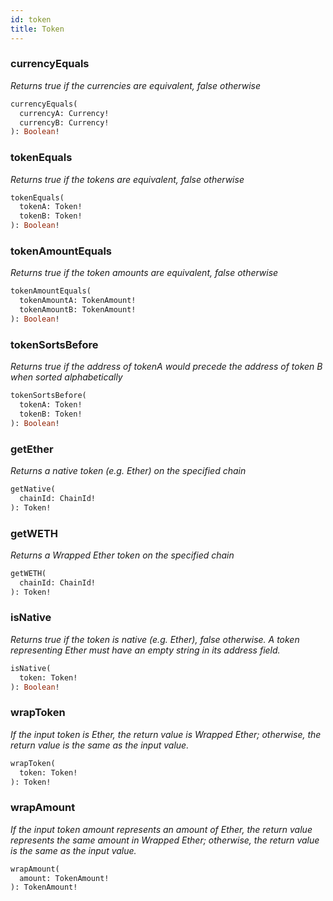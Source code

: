 ```yaml
---
id: token
title: Token
---
```


### currencyEquals

_Returns true if the currencies are equivalent, false otherwise_

```graphql
currencyEquals(
  currencyA: Currency! 
  currencyB: Currency! 
): Boolean!
```

### tokenEquals

_Returns true if the tokens are equivalent, false otherwise_

```graphql
tokenEquals(
  tokenA: Token! 
  tokenB: Token! 
): Boolean!
```

### tokenAmountEquals

_Returns true if the token amounts are equivalent, false otherwise_

```graphql
tokenAmountEquals(
  tokenAmountA: TokenAmount! 
  tokenAmountB: TokenAmount! 
): Boolean!
```

### tokenSortsBefore

_Returns true if the address of tokenA would precede the address of token B when sorted alphabetically_

```graphql
tokenSortsBefore(
  tokenA: Token! 
  tokenB: Token! 
): Boolean!
```

### getEther

_Returns a native token (e.g. Ether) on the specified chain_

```graphql
getNative(
  chainId: ChainId! 
): Token!
```

### getWETH

_Returns a Wrapped Ether token on the specified chain_

```graphql
getWETH(
  chainId: ChainId! 
): Token!
```

### isNative

_Returns true if the token is native (e.g. Ether), false otherwise. A token representing Ether must have an empty string in its address field._

```graphql
isNative(
  token: Token! 
): Boolean!
```

### wrapToken

_If the input token is Ether, the return value is Wrapped Ether; otherwise, the return value is the same as the input value._

```graphql
wrapToken(
  token: Token! 
): Token!
```

### wrapAmount

_If the input token amount represents an amount of Ether, the return value represents the same amount in Wrapped Ether; otherwise, the return value is the same as the input value._

```graphql
wrapAmount(
  amount: TokenAmount! 
): TokenAmount!
```